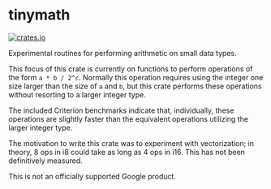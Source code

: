 # tinymath

[![crates.io](https://img.shields.io/crates/v/tinymath)](https://crates.io/crates/tinymath)

Experimental routines for performing arithmetic on small data types.

This focus of this crate is currently on functions to perform operations
of the form `a * b / 2^c`. Normally this operation requires using the
integer one size larger than the size of `a` and `b`, but this crate
performs these operations without resorting to a larger integer type.

The included Criterion benchmarks indicate that, individually, these
operations are slightly faster than the equivalent operations utilizing
the larger integer type.

The motivation to write this crate was to experiment with vectorization;
in theory, 8 ops in i8 could take as long as 4 ops in i16. This has not
been definitively measured.

This is not an officially supported Google product.
